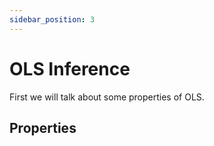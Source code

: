 ```yaml
---
sidebar_position: 3
---
```

# OLS Inference

First we will talk about some properties of OLS.

## Properties
